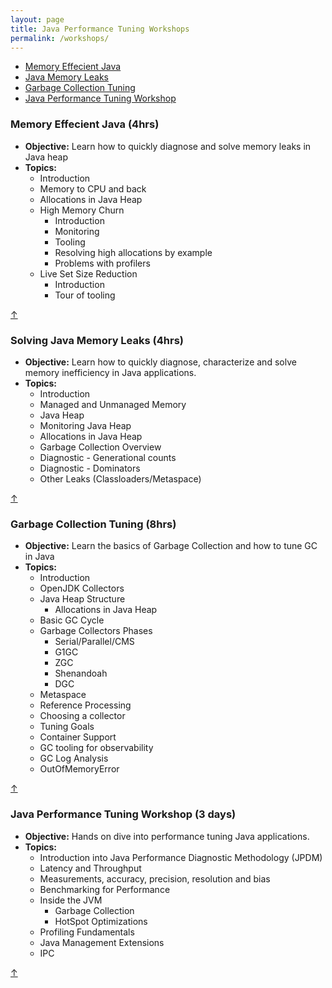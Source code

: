 ```yaml
---
layout: page
title: Java Performance Tuning Workshops
permalink: /workshops/
---
```


* [Memory Effecient Java](#mej)
* [Java Memory Leaks](#jml)
* [Garbage Collection Tuning](#gct)
* [Java Performance Tuning Workshop](#jptw)


<h3 id="mej">Memory Effecient Java (4hrs)</h3>

* **Objective:** Learn how to quickly diagnose and solve memory leaks in Java heap
* **Topics:**
  * Introduction
  * Memory to CPU and back
  * Allocations in Java Heap
  * High Memory Churn
    * Introduction
    * Monitoring
    * Tooling
    * Resolving high allocations by example
    * Problems with profilers
  * Live Set Size Reduction
    * Introduction
    * Tour of tooling
    
<a href="#top">&#8593;</a>
	
<h3 id="jml">Solving Java Memory Leaks (4hrs)</h3>

* **Objective:** Learn how to quickly diagnose, characterize and solve memory inefficiency in Java applications.
* **Topics:**
  * Introduction
  * Managed and Unmanaged Memory
  * Java Heap
  * Monitoring Java Heap
  * Allocations in Java Heap
  * Garbage Collection Overview
  * Diagnostic - Generational counts
  * Diagnostic - Dominators
  * Other Leaks (Classloaders/Metaspace)
  
<a href="#top">&#8593;</a>

	
<h3 id="gct">Garbage Collection Tuning (8hrs)</h3>

  * **Objective:** Learn the basics of Garbage Collection and how to tune GC in Java
  * **Topics:**
    * Introduction
    * OpenJDK Collectors
    * Java Heap Structure
      * Allocations in Java Heap
    * Basic GC Cycle
    * Garbage Collectors Phases
      * Serial/Parallel/CMS
      * G1GC
      * ZGC
      * Shenandoah
      * DGC
    * Metaspace
    * Reference Processing
    * Choosing a collector
    * Tuning Goals
    * Container Support
    * GC tooling for observability
    * GC Log Analysis
    * OutOfMemoryError

<a href="#top">&#8593;</a>
	
<h3 id="jptw">Java Performance Tuning Workshop (3 days)</h3>

  * **Objective:** Hands on dive into performance tuning Java applications.  
  * **Topics:**
    * Introduction into Java Performance Diagnostic Methodology (JPDM)
    * Latency and Throughput
    * Measurements, accuracy, precision, resolution and bias
    * Benchmarking for Performance
    * Inside the JVM
      * Garbage Collection
      * HotSpot Optimizations
    * Profiling Fundamentals
    * Java Management Extensions
    * IPC

<a href="#top">&#8593;</a>
       